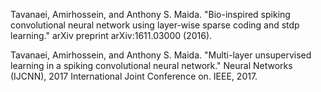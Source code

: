 Tavanaei, Amirhossein, and Anthony S. Maida. "Bio-inspired spiking convolutional neural network using layer-wise sparse coding and stdp learning." arXiv preprint arXiv:1611.03000 (2016).

Tavanaei, Amirhossein, and Anthony S. Maida. "Multi-layer unsupervised learning in a spiking convolutional neural network." Neural Networks (IJCNN), 2017 International Joint Conference on. IEEE, 2017.

